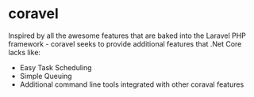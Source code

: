 # coravel

Inspired by all the awesome features that are baked into the Laravel PHP framework - coravel seeks to provide additional features that .Net Core lacks like:

- Easy Task Scheduling
- Simple Queuing
- Additional command line tools integrated with other coraval features
